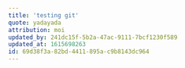 ```yaml
---
title: 'testing git'
quote: yadayada
attribution: moi
updated_by: 241dc15f-5b2a-47ac-9111-7bcf1230f589
updated_at: 1615698263
id: 69d38f3a-82bd-4411-895a-c9b8143dc964
---
```

